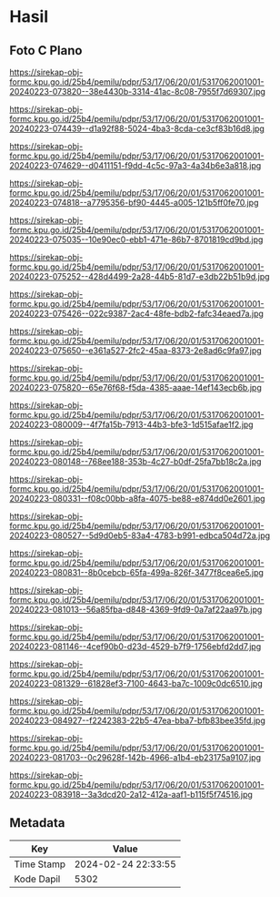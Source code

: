 # Hasil

## Foto C Plano

https://sirekap-obj-formc.kpu.go.id/25b4/pemilu/pdpr/53/17/06/20/01/5317062001001-20240223-073820--38e4430b-3314-41ac-8c08-7955f7d69307.jpg

https://sirekap-obj-formc.kpu.go.id/25b4/pemilu/pdpr/53/17/06/20/01/5317062001001-20240223-074439--d1a92f88-5024-4ba3-8cda-ce3cf83b16d8.jpg

https://sirekap-obj-formc.kpu.go.id/25b4/pemilu/pdpr/53/17/06/20/01/5317062001001-20240223-074629--d0411151-f9dd-4c5c-97a3-4a34b6e3a818.jpg

https://sirekap-obj-formc.kpu.go.id/25b4/pemilu/pdpr/53/17/06/20/01/5317062001001-20240223-074818--a7795356-bf90-4445-a005-121b5ff0fe70.jpg

https://sirekap-obj-formc.kpu.go.id/25b4/pemilu/pdpr/53/17/06/20/01/5317062001001-20240223-075035--10e90ec0-ebb1-471e-86b7-8701819cd9bd.jpg

https://sirekap-obj-formc.kpu.go.id/25b4/pemilu/pdpr/53/17/06/20/01/5317062001001-20240223-075252--428d4499-2a28-44b5-81d7-e3db22b51b9d.jpg

https://sirekap-obj-formc.kpu.go.id/25b4/pemilu/pdpr/53/17/06/20/01/5317062001001-20240223-075426--022c9387-2ac4-48fe-bdb2-fafc34eaed7a.jpg

https://sirekap-obj-formc.kpu.go.id/25b4/pemilu/pdpr/53/17/06/20/01/5317062001001-20240223-075650--e361a527-2fc2-45aa-8373-2e8ad6c9fa97.jpg

https://sirekap-obj-formc.kpu.go.id/25b4/pemilu/pdpr/53/17/06/20/01/5317062001001-20240223-075820--65e76f68-f5da-4385-aaae-14ef143ecb6b.jpg

https://sirekap-obj-formc.kpu.go.id/25b4/pemilu/pdpr/53/17/06/20/01/5317062001001-20240223-080009--4f7fa15b-7913-44b3-bfe3-1d515afae1f2.jpg

https://sirekap-obj-formc.kpu.go.id/25b4/pemilu/pdpr/53/17/06/20/01/5317062001001-20240223-080148--768ee188-353b-4c27-b0df-25fa7bb18c2a.jpg

https://sirekap-obj-formc.kpu.go.id/25b4/pemilu/pdpr/53/17/06/20/01/5317062001001-20240223-080331--f08c00bb-a8fa-4075-be88-e874dd0e2601.jpg

https://sirekap-obj-formc.kpu.go.id/25b4/pemilu/pdpr/53/17/06/20/01/5317062001001-20240223-080527--5d9d0eb5-83a4-4783-b991-edbca504d72a.jpg

https://sirekap-obj-formc.kpu.go.id/25b4/pemilu/pdpr/53/17/06/20/01/5317062001001-20240223-080831--8b0cebcb-65fa-499a-826f-3477f8cea6e5.jpg

https://sirekap-obj-formc.kpu.go.id/25b4/pemilu/pdpr/53/17/06/20/01/5317062001001-20240223-081013--56a85fba-d848-4369-9fd9-0a7af22aa97b.jpg

https://sirekap-obj-formc.kpu.go.id/25b4/pemilu/pdpr/53/17/06/20/01/5317062001001-20240223-081146--4cef90b0-d23d-4529-b7f9-1756ebfd2dd7.jpg

https://sirekap-obj-formc.kpu.go.id/25b4/pemilu/pdpr/53/17/06/20/01/5317062001001-20240223-081329--61828ef3-7100-4643-ba7c-1009c0dc6510.jpg

https://sirekap-obj-formc.kpu.go.id/25b4/pemilu/pdpr/53/17/06/20/01/5317062001001-20240223-084927--f2242383-22b5-47ea-bba7-bfb83bee35fd.jpg

https://sirekap-obj-formc.kpu.go.id/25b4/pemilu/pdpr/53/17/06/20/01/5317062001001-20240223-081703--0c29628f-142b-4966-a1b4-eb23175a9107.jpg

https://sirekap-obj-formc.kpu.go.id/25b4/pemilu/pdpr/53/17/06/20/01/5317062001001-20240223-083918--3a3dcd20-2a12-412a-aaf1-b115f5f74516.jpg


## Metadata

| Key        | Value               |
| ---------- | ------------------- |
| Time Stamp | 2024-02-24 22:33:55 |
| Kode Dapil | 5302                |



